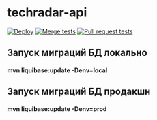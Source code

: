 # techradar-api
[![Deploy](https://github.com/hhru-school/techradar-api/actions/workflows/publish_action.yml/badge.svg)](https://github.com/hhru-school/techradar-api/actions/workflows/publish_action.yml)
[![Merge tests](https://github.com/hhru-school/techradar-api/actions/workflows/merge_action.yml/badge.svg)](https://github.com/hhru-school/techradar-api/actions/workflows/merge_action.yml)
[![Pull request tests](https://github.com/hhru-school/techradar-api/actions/workflows/pull_request_action.yml/badge.svg)](https://github.com/hhru-school/techradar-api/actions/workflows/pull_request_action.yml)
## Запуск миграций БД локально
#### mvn liquibase:update -Denv=local 
## Запуск миграций БД продакшн
#### mvn liquibase:update -Denv=prod 
